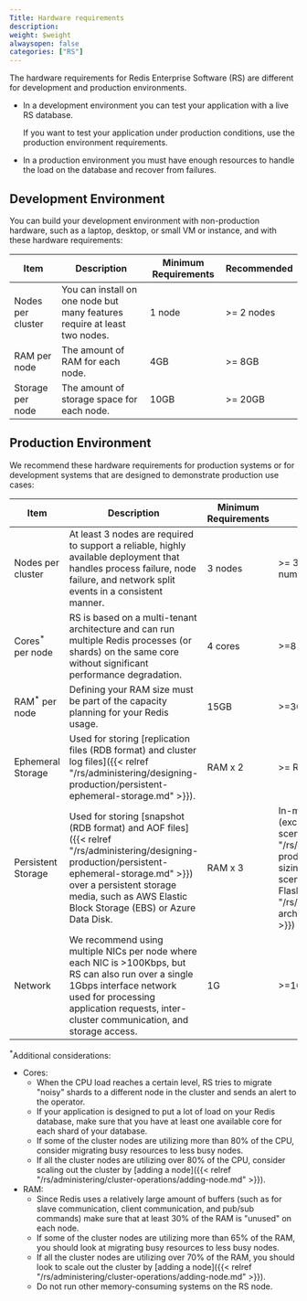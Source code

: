 ```yaml
---
Title: Hardware requirements
description:
weight: $weight
alwaysopen: false
categories: ["RS"]
---
```

The hardware requirements for Redis Enterprise Software (RS) are different for development and production environments.

- In a development environment you can test your application with a live RS database.

    If you want to test your application under production conditions, use the production environment requirements.

- In a production environment you must have enough resources to handle the load on the database and recover from failures.

## Development Environment

You can build your development environment with non-production hardware, such as a laptop, desktop, or small VM or instance,
and with these hardware requirements:

| Item | Description | Minimum Requirements | Recommended |
|------------|-----------------|------------|-----------------|
| Nodes per cluster | You can install on one node but many features require at least two nodes. | 1 node | >= 2 nodes |
| RAM per node | The amount of RAM for each node. | 4GB | >= 8GB |
| Storage per node | The amount of storage space for each node. | 10GB | >= 20GB |

## Production Environment

We recommend these hardware requirements for production systems or for development systems that are designed to demonstrate production use cases:

| Item | Description | Minimum Requirements | Recommended |
|------------|-----------------|------------|-----------------|
| Nodes per cluster | At least 3 nodes are required to support a reliable, highly available deployment that handles process failure, node failure, and network split events in a consistent manner. | 3 nodes | >= 3 nodes (Must be an odd number of nodes) |
| Cores<sup>*</sup> per node | RS is based on a multi-tenant architecture and can run multiple Redis processes (or shards) on the same core without significant performance degradation. | 4 cores | >=8 cores |
| RAM<sup>*</sup> per node | Defining your RAM size must be part of the capacity planning for your Redis usage. | 15GB | >=30GB |
| Ephemeral Storage | Used for storing [replication files (RDB format) and cluster log files]({{< relref "/rs/administering/designing-production/persistent-ephemeral-storage.md" >}}). | RAM x 2 | >= RAM x 4 |
| Persistent Storage | Used for storing [snapshot (RDB format) and AOF files]({{< relref "/rs/administering/designing-production/persistent-ephemeral-storage.md" >}}) over a persistent storage media, such as AWS Elastic Block Storage (EBS) or Azure Data Disk. | RAM x 3 | In-memory >= RAM x 6 (except for [extreme 'write' scenarios]({{< relref "/rs/administering/designing-production/performance/disk-sizing-heavy-write-scenarios.md" >}})); [Redis on Flash]({{< relref "/rs/concepts/memory-architecture/redis-flash.md" >}}) >= (RAM + Flash) x 5. |
| Network | We recommend using multiple NICs per node where each NIC is >100Kbps, but RS can also run over a single 1Gbps interface network used for processing application requests, inter-cluster communication, and storage access. | 1G | >=10G |

<sup>*</sup>Additional considerations:

- Cores:
    - When the CPU load reaches a certain level, RS tries to migrate "noisy" shards to a different node in the cluster and sends an alert to the operator.
    - If your application is designed to put a lot of load on your Redis database, make sure that you have at least one available core for each shard of your database.
    - If some of the cluster nodes are utilizing more than 80% of the CPU, consider migrating busy resources to less busy nodes.
    - If all the cluster nodes are utilizing over 80% of the CPU, consider scaling out the cluster by [adding a node]({{< relref "/rs/administering/cluster-operations/adding-node.md" >}}).
- RAM:
    - Since Redis uses a relatively large amount of buffers (such as for slave communication, client communication, and pub/sub commands) make sure that at least 30% of the RAM is "unused" on each node.
    - If some of the cluster nodes are utilizing more than 65% of the RAM, you should look at migrating busy resources to less busy nodes.
    - If all the cluster nodes are utilizing over 70% of the RAM, you should look to scale out the cluster by [adding a node]({{< relref "/rs/administering/cluster-operations/adding-node.md" >}}).
    - Do not run other memory-consuming systems on the RS node.
